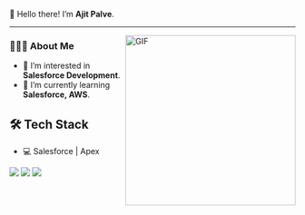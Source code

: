 👋 Hello there! I’m <b>Ajit Palve</b>.
<hr/>
<img align="right" alt="GIF" src="https://www.animationlibrary.com/Animation11/Jobs_and_People/Computer_Programmers/cowboy_on_computer.gif" width="300"/>

<h3>👨🏻‍💻 About Me</h3>

- 👀 I’m interested in <b>Salesforce Development</b>.                     
- 🌱 I’m currently learning <b>Salesforce, AWS</B>.                                                                                             
  

                                               
 <h2>🛠 Tech Stack</h2>

- 💻 Salesforce | Apex

 
<!---
ajitpalve/ajitpalve is a ✨ special ✨ repository because its `README.md` (this file) appears on your GitHub profile.
You can click the Preview link to take a look at your changes.
--->


<p align="left">
<a href="https://trailblazer.me/id/ajitpalve99" target="_blank" ><img src="https://img.shields.io/badge/-Website-3423A6?style=flat&logo=Google-Chrome&logoColor=white"/></a> 
<a href="https://linkedin.com/in/ajitpalve99" target="_blank" ><img src="https://img.shields.io/badge/-LinkedIn-0077B5?style=flat&logo=Linkedin&logoColor=white"/></a>
<a href="mailto:ajpalve151194@gmail.com" target="_blank" ><img src="https://img.shields.io/badge/-Gmail-D14836?style=flat&logo=Gmail&logoColor=white"/></a>
</a>
</p>
